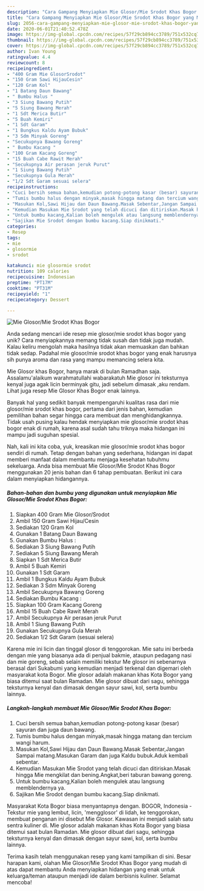 ```yaml
---
description: "Cara Gampang Menyiapkan Mie Glosor/Mie Srodot Khas Bogor yang Menggugah Selera"
title: "Cara Gampang Menyiapkan Mie Glosor/Mie Srodot Khas Bogor yang Menggugah Selera"
slug: 2056-cara-gampang-menyiapkan-mie-glosor-mie-srodot-khas-bogor-yang-menggugah-selera
date: 2020-06-01T21:40:52.478Z
image: https://img-global.cpcdn.com/recipes/57f29cb894cc3789/751x532cq70/mie-glosormie-srodot-khas-bogor-foto-resep-utama.jpg
thumbnail: https://img-global.cpcdn.com/recipes/57f29cb894cc3789/751x532cq70/mie-glosormie-srodot-khas-bogor-foto-resep-utama.jpg
cover: https://img-global.cpcdn.com/recipes/57f29cb894cc3789/751x532cq70/mie-glosormie-srodot-khas-bogor-foto-resep-utama.jpg
author: Ivan Young
ratingvalue: 4.4
reviewcount: 8
recipeingredient:
- "400 Gram Mie GlosorSrodot"
- "150 Gram Sawi HijauCesin"
- "120 Gram Kol"
- "1 Batang Daun Bawang"
- " Bumbu Halus "
- "3 Siung Bawang Putih"
- "5 Siung Bawang Merah"
- "1 Sdt Merica Butir"
- "5 Buah Kemiri"
- "1 Sdt Garam"
- "1 Bungkus Kaldu Ayam Bubuk"
- "3 Sdm Minyak Goreng"
- "Secukupnya Bawang Goreng"
- " Bumbu Kacang "
- "100 Gram Kacang Goreng"
- "15 Buah Cabe Rawit Merah"
- "Secukupnya Air perasan jeruk Purut"
- "1 Siung Bawang Putih"
- "Secukupnya Gula Merah"
- "1/2 Sdt Garam sesuai selera"
recipeinstructions:
- "Cuci bersih semua bahan,kemudian potong-potong kasar (besar) sayuran dan juga daun bawang."
- "Tumis bumbu halus dengan minyak,masak hingga matang dan tercium wangi harum."
- "Masukan Kol,Sawi Hijau dan Daun Bawang.Masak Sebentar,Jangan Sampai matang.Masukan Garam dan juga Kaldu bubuk.Aduk kembali sebentar."
- "Kemudian Masukan Mie Srodot yang telah dicuci dan ditiriskan.Masak hingga Mie mengkilat dan bening.Angkat,beri taburan bawang goreng."
- "Untuk bumbu kacang,Kalian boleh mengulek atau langsung memblendernya ya."
- "Sajikan Mie Srodot dengan bumbu kacang.Siap dinikmati."
categories:
- Resep
tags:
- mie
- glosormie
- srodot

katakunci: mie glosormie srodot 
nutrition: 109 calories
recipecuisine: Indonesian
preptime: "PT17M"
cooktime: "PT31M"
recipeyield: "1"
recipecategory: Dessert

---
```



![Mie Glosor/Mie Srodot Khas Bogor](https://img-global.cpcdn.com/recipes/57f29cb894cc3789/751x532cq70/mie-glosormie-srodot-khas-bogor-foto-resep-utama.jpg)

Anda sedang mencari ide resep mie glosor/mie srodot khas bogor yang unik? Cara menyiapkannya memang tidak susah dan tidak juga mudah. Kalau keliru mengolah maka hasilnya tidak akan memuaskan dan bahkan tidak sedap. Padahal mie glosor/mie srodot khas bogor yang enak harusnya sih punya aroma dan rasa yang mampu memancing selera kita.

Mie Glosor khas Bogor, hanya marak di bulan Ramadhan saja. Assalamu&#39;alaikum warahmatullahi wabarakatuh Mie glosor ini teksturnya kenyal juga agak licin berminyak gitu, jadi sebelum dimasak ,aku rendam. Lihat juga resep Mie Glosor Khas Bogor enak lainnya.

Banyak hal yang sedikit banyak mempengaruhi kualitas rasa dari mie glosor/mie srodot khas bogor, pertama dari jenis bahan, kemudian pemilihan bahan segar hingga cara membuat dan menghidangkannya. Tidak usah pusing kalau hendak menyiapkan mie glosor/mie srodot khas bogor enak di rumah, karena asal sudah tahu triknya maka hidangan ini mampu jadi suguhan spesial.


Nah, kali ini kita coba, yuk, kreasikan mie glosor/mie srodot khas bogor sendiri di rumah. Tetap dengan bahan yang sederhana, hidangan ini dapat memberi manfaat dalam membantu menjaga kesehatan tubuhmu sekeluarga. Anda bisa membuat Mie Glosor/Mie Srodot Khas Bogor menggunakan 20 jenis bahan dan 6 tahap pembuatan. Berikut ini cara dalam menyiapkan hidangannya.

<!--inarticleads1-->

##### Bahan-bahan dan bumbu yang digunakan untuk menyiapkan Mie Glosor/Mie Srodot Khas Bogor:

1. Siapkan 400 Gram Mie Glosor/Srodot
1. Ambil 150 Gram Sawi Hijau/Cesin
1. Sediakan 120 Gram Kol
1. Gunakan 1 Batang Daun Bawang
1. Gunakan  Bumbu Halus :
1. Sediakan 3 Siung Bawang Putih
1. Sediakan 5 Siung Bawang Merah
1. Siapkan 1 Sdt Merica Butir
1. Ambil 5 Buah Kemiri
1. Gunakan 1 Sdt Garam
1. Ambil 1 Bungkus Kaldu Ayam Bubuk
1. Sediakan 3 Sdm Minyak Goreng
1. Ambil Secukupnya Bawang Goreng
1. Sediakan  Bumbu Kacang :
1. Siapkan 100 Gram Kacang Goreng
1. Ambil 15 Buah Cabe Rawit Merah
1. Ambil Secukupnya Air perasan jeruk Purut
1. Ambil 1 Siung Bawang Putih
1. Gunakan Secukupnya Gula Merah
1. Sediakan 1/2 Sdt Garam (sesuai selera)


Karena mie ini licin dan tinggal glosor di tenggorokan. Mie satu ini berbeda dengan mie yang biasanya ada di penjual bakmie, ataupun pedagang nasi dan mie goreng, sebab selain memiliki tekstur Me glosor ini sebenarnya berasal dari Sukabumi yang kemudian menjadi terkenal dan digemari oleh masyarakat kota Bogor. Mie glosor adalah makanan khas Kota Bogor yang biasa ditemui saat bulan Ramadan. Mie glosor dibuat dari sagu, sehingga teksturnya kenyal dan dimasak dengan sayur sawi, kol, serta bumbu lainnya. 

<!--inarticleads2-->

##### Langkah-langkah membuat Mie Glosor/Mie Srodot Khas Bogor:

1. Cuci bersih semua bahan,kemudian potong-potong kasar (besar) sayuran dan juga daun bawang.
1. Tumis bumbu halus dengan minyak,masak hingga matang dan tercium wangi harum.
1. Masukan Kol,Sawi Hijau dan Daun Bawang.Masak Sebentar,Jangan Sampai matang.Masukan Garam dan juga Kaldu bubuk.Aduk kembali sebentar.
1. Kemudian Masukan Mie Srodot yang telah dicuci dan ditiriskan.Masak hingga Mie mengkilat dan bening.Angkat,beri taburan bawang goreng.
1. Untuk bumbu kacang,Kalian boleh mengulek atau langsung memblendernya ya.
1. Sajikan Mie Srodot dengan bumbu kacang.Siap dinikmati.


Masyarakat Kota Bogor biasa menyantapnya dengan. BOGOR, Indonesia - Tekstur mie yang lembut, licin, &#39;mengglosor&#39; di lidah, ke tenggorokan, membuat penganan ini disebut Mie Glosor. Kawasan ini menjadi salah satu sentra kuliner di. Mie glosor adalah makanan khas Kota Bogor yang biasa ditemui saat bulan Ramadan. Mie glosor dibuat dari sagu, sehingga teksturnya kenyal dan dimasak dengan sayur sawi, kol, serta bumbu lainnya. 

Terima kasih telah menggunakan resep yang kami tampilkan di sini. Besar harapan kami, olahan Mie Glosor/Mie Srodot Khas Bogor yang mudah di atas dapat membantu Anda menyiapkan hidangan yang enak untuk keluarga/teman ataupun menjadi ide dalam berbisnis kuliner. Selamat mencoba!

